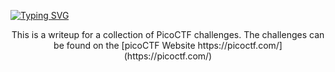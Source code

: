 [![Typing SVG](https://readme-typing-svg.herokuapp.com?font=Fira+Code&size=30&duration=3000&pause=750&color=F73333&width=435&lines=picoCTF+Write+ups+%3C3)](https://git.io/typing-svg)

<p style="text-align: center;">
  This is a writeup for a collection of PicoCTF challenges. The challenges can be found on the [picoCTF Website https://picoctf.com/](https://picoctf.com/)
  </p>
